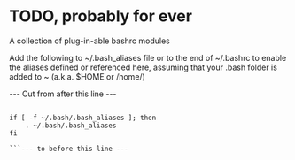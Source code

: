 # TODO, probably for ever
A collection of plug-in-able bashrc modules

Add the following to ~/.bash_aliases file or to the end of ~/.bashrc to enable the aliases
  defined or referenced here, assuming that your .bash folder is added to ~ (a.k.a. $HOME or /home/<linux-username>)

--- Cut from after this line ---
```

if [ -f ~/.bash/.bash_aliases ]; then
    . ~/.bash/.bash_aliases
fi

```--- to before this line ---

